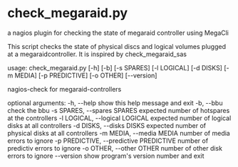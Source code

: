 # check_megaraid.py
a nagios plugin for checking the state of megaraid controller using MegaCli

This script checks the state of physical discs and logical volumes plugged at a
megaraidcontroller.
It is inspired by check_megaraid_sas 

usage: check_megaraid.py [-h] [-b] [-s SPARES] [-l LOGICAL] [-d DISKS]
                         [-m MEDIA] [-p PREDICTIVE] [-o OTHER] [--version]

nagios-check for megaraid-controllers

optional arguments:
  -h, --help            show this help message and exit
  -b, --bbu             check the bbu
  -s SPARES, --spares SPARES
                        expected number of hotspares at the controllers
  -l LOGICAL, --logical LOGICAL
                        expected number of logical disks at all controllers
  -d DISKS, --disks DISKS
                        expected number of physical disks at all controllers
  -m MEDIA, --media MEDIA
                        number of media errors to ignore
  -p PREDICTIVE, --predictive PREDICTIVE
                        number of predictiv errors to ignore
  -o OTHER, --other OTHER
                        number of other disk errors to ignore
  --version             show program's version number and exit

